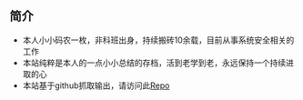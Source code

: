 ## 简介
* 本人小小码农一枚，非科班出身，持续搬砖10余载，目前从事系统安全相关的工作
* 本站纯粹是本人的一点小小总结的存档，活到老学到老，永远保持一个持续进取的心
* 本站基于github抓取输出，请访问此[Repo](https://github.com/onlinedj/memo)
